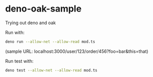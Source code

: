 # deno-oak-sample
Trying out deno and oak

Run with:
```bash
deno run --allow-net --allow-read mod.ts
```
(sample URL: localhost:3000/user/123/order/456?foo=bar&this=that)

Run test with:
```bash
deno test --allow-net --allow-read mod.ts
```
